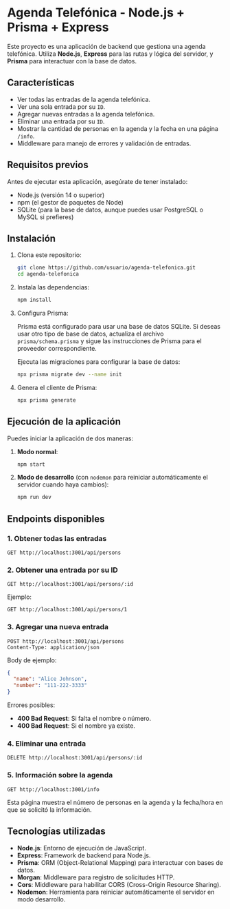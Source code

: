 
# Agenda Telefónica - Node.js + Prisma + Express

Este proyecto es una aplicación de backend que gestiona una agenda telefónica. Utiliza **Node.js**, **Express** para las rutas y lógica del servidor, y **Prisma** para interactuar con la base de datos.

## Características

- Ver todas las entradas de la agenda telefónica.
- Ver una sola entrada por su `ID`.
- Agregar nuevas entradas a la agenda telefónica.
- Eliminar una entrada por su `ID`.
- Mostrar la cantidad de personas en la agenda y la fecha en una página `/info`.
- Middleware para manejo de errores y validación de entradas.

## Requisitos previos

Antes de ejecutar esta aplicación, asegúrate de tener instalado:

- Node.js (versión 14 o superior)
- npm (el gestor de paquetes de Node)
- SQLite (para la base de datos, aunque puedes usar PostgreSQL o MySQL si prefieres)

## Instalación

1. Clona este repositorio:

   ```bash
   git clone https://github.com/usuario/agenda-telefonica.git
   cd agenda-telefonica
   ```

2. Instala las dependencias:

   ```bash
   npm install
   ```

3. Configura Prisma:

   Prisma está configurado para usar una base de datos SQLite. Si deseas usar otro tipo de base de datos, actualiza el archivo `prisma/schema.prisma` y sigue las instrucciones de Prisma para el proveedor correspondiente.

   Ejecuta las migraciones para configurar la base de datos:

   ```bash
   npx prisma migrate dev --name init
   ```

4. Genera el cliente de Prisma:

   ```bash
   npx prisma generate
   ```

## Ejecución de la aplicación

Puedes iniciar la aplicación de dos maneras:

1. **Modo normal**:

   ```bash
   npm start
   ```

2. **Modo de desarrollo** (con `nodemon` para reiniciar automáticamente el servidor cuando haya cambios):

   ```bash
   npm run dev
   ```

## Endpoints disponibles

### 1. Obtener todas las entradas

```
GET http://localhost:3001/api/persons
```

### 2. Obtener una entrada por su ID

```
GET http://localhost:3001/api/persons/:id
```

Ejemplo:

```
GET http://localhost:3001/api/persons/1
```

### 3. Agregar una nueva entrada

```
POST http://localhost:3001/api/persons
Content-Type: application/json
```

Body de ejemplo:

```json
{
  "name": "Alice Johnson",
  "number": "111-222-3333"
}
```

Errores posibles:
- **400 Bad Request**: Si falta el nombre o número.
- **400 Bad Request**: Si el nombre ya existe.

### 4. Eliminar una entrada

```
DELETE http://localhost:3001/api/persons/:id
```

### 5. Información sobre la agenda

```
GET http://localhost:3001/info
```

Esta página muestra el número de personas en la agenda y la fecha/hora en que se solicitó la información.


## Tecnologías utilizadas

- **Node.js**: Entorno de ejecución de JavaScript.
- **Express**: Framework de backend para Node.js.
- **Prisma**: ORM (Object-Relational Mapping) para interactuar con bases de datos.
- **Morgan**: Middleware para registro de solicitudes HTTP.
- **Cors**: Middleware para habilitar CORS (Cross-Origin Resource Sharing).
- **Nodemon**: Herramienta para reiniciar automáticamente el servidor en modo desarrollo.

